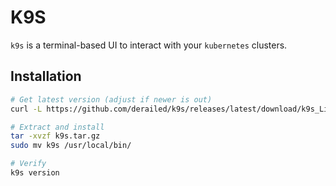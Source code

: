# K9S

`k9s` is a terminal-based UI to interact with your `kubernetes` clusters.

## Installation

```bash
# Get latest version (adjust if newer is out)
curl -L https://github.com/derailed/k9s/releases/latest/download/k9s_Linux_amd64.tar.gz -o k9s.tar.gz

# Extract and install
tar -xvzf k9s.tar.gz
sudo mv k9s /usr/local/bin/

# Verify
k9s version
```

